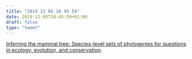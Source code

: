 ```yaml
---
title: "2019 12 05 10 45 59"
date: 2019-12-05T10:45:59+01:00
draft: false
type: "tweet"
---
```

[Inferring the mammal tree: Species-level sets of phylogenies for questions in ecology, evolution, and conservation](https://journals.plos.org/plosbiology/article?id=10.1371%2Fjournal.pbio.3000494).
